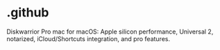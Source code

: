 # .github
Diskwarrior Pro mac for macOS: Apple silicon performance, Universal 2, notarized, iCloud/Shortcuts integration, and pro features.
